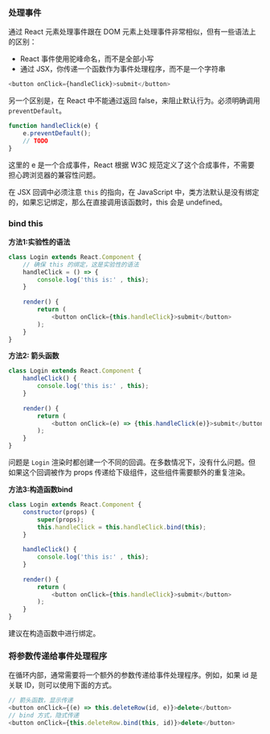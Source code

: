 ### 处理事件

通过 React 元素处理事件跟在 DOM 元素上处理事件非常相似，但有一些语法上的区别：

- React 事件使用驼峰命名，而不是全部小写
- 通过 JSX，你传递一个函数作为事件处理程序，而不是一个字符串

```js
<button onClick={handleClick}>submit</button>
```

另一个区别是，在 React 中不能通过返回 false，来阻止默认行为。必须明确调用 `preventDefault`。

```js
function handleClick(e) {
	e.preventDefault();
	// TODO
}
```

这里的 e 是一个合成事件，React 根据 W3C 规范定义了这个合成事件，不需要担心跨浏览器的兼容性问题。

在 JSX 回调中必须注意 `this` 的指向，在 JavaScript 中，类方法默认是没有绑定的，如果忘记绑定，那么在直接调用该函数时，this 会是 undefined。

### bind this

**方法1:实验性的语法**

```js
class Login extends React.Component {
	// 确保 this 的绑定，这是实验性的语法
	handleClick = () => {
		console.log('this is:' , this);
	}
	
	render() {
		return (
			<button onClick={this.handleClick}>submit</button>
		);
	}
}
```

**方法2: 箭头函数**

```js
class Login extends React.Component {
	handleClick() {
		console.log('this is:' , this);
	}
	
	render() {
		return (
			<button onClick=(e) => {this.handleClick(e)}>submit</button>
		);
	}
}
```

问题是 `Login` 渲染时都创建一个不同的回调。在多数情况下，没有什么问题。但如果这个回调被作为 props 传递给下级组件，这些组件需要额外的重复渲染。

**方法3:构造函数bind**

```js
class Login extends React.Component {
	constructor(props) {
		super(props);
		this.handleClick = this.handleClick.bind(this);
	}
	
	handleClick() {
		console.log('this is:' , this);
	}
	
	render() {
		return (
			<button onClick={this.handleClick}>submit</button>
		);
	}
}
```

建议在构造函数中进行绑定。

### 将参数传递给事件处理程序

在循环内部，通常需要将一个额外的参数传递给事件处理程序。例如，如果 id 是关联 ID，则可以使用下面的方式。

```js
// 箭头函数，显示传递
<button onClick={(e) => this.deleteRow(id, e)}>delete</button>
// bind 方式，隐式传递
<button onClick={this.deleteRow.bind(this, id)}>delete</button>
```